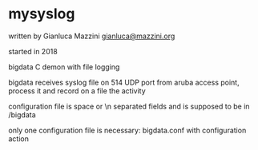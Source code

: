 # mysyslog

written by Gianluca Mazzini gianluca@mazzini.org

started in 2018

bigdata C demon with file logging

bigdata receives syslog file on 514 UDP port from aruba access point, process it and record on a file the activity 

configuration file is space or \n separated fields and is supposed to be in /bigdata

only one configuration file is necessary: bigdata.conf with configuration action
